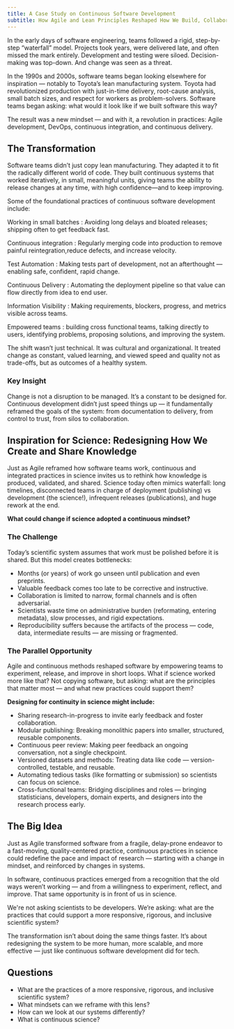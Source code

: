```yaml
---
title: A Case Study on Continuous Software Development
subtitle: How Agile and Lean Principles Reshaped How We Build, Collaborate, and Deliver
---
```


In the early days of software engineering, teams followed a rigid, step-by-step “waterfall” model. Projects took years, were delivered late, and often missed the mark entirely. Development and testing were siloed. Decision-making was top-down. And change was seen as a threat.

In the 1990s and 2000s, software teams began looking elsewhere for inspiration — notably to Toyota’s lean manufacturing system. Toyota had revolutionized production with just-in-time delivery, root-cause analysis, small batch sizes, and respect for workers as problem-solvers. Software teams began asking: what would it look like if we built software this way?

The result was a new mindset — and with it, a revolution in practices: Agile development, DevOps, continuous integration, and continuous delivery.

## The Transformation

Software teams didn’t just copy lean manufacturing. They adapted it to fit the radically different world of code. They built continuous systems that worked iteratively, in small, meaningful units, giving teams the ability to release changes at any time, with high confidence—and to keep improving.

Some of the foundational practices of continuous software development include:

Working in small batches
: Avoiding long delays and bloated releases; shipping often to get feedback fast.

Continuous integration
: Regularly merging code into production to remove painful reintegration,reduce defects, and increase velocity.

Test Automation
: Making tests part of development, not an afterthought — enabling safe, confident, rapid change.

Continuous Delivery
: Automating the deployment pipeline so that value can flow directly from idea to end user.

Information Visibility
: Making requirements, blockers, progress, and metrics visible across teams.

Empowered teams
: building cross functional teams, talking directly to users, identifying problems, proposing solutions, and improving the system.

The shift wasn’t just technical. It was cultural and organizational. It treated change as constant, valued learning, and viewed speed and quality not as trade-offs, but as outcomes of a healthy system.

### Key Insight

Change is not a disruption to be managed. It’s a constant to be designed for. Continuous development didn’t just speed things up — it fundamentally reframed the goals of the system: from documentation to delivery, from control to trust, from silos to collaboration.

## Inspiration for Science: Redesigning How We Create and Share Knowledge

Just as Agile reframed how software teams work, continuous and integrated practices in science invites us to rethink how knowledge is produced, validated, and shared. Science today often mimics waterfall: long timelines, disconnected teams in charge of deployment (publishing) vs development (the science!), infrequent releases (publications), and huge rework at the end.

**What could change if science adopted a continuous mindset?**

### The Challenge

Today’s scientific system assumes that work must be polished before it is shared. But this model creates bottlenecks:

- Months (or years) of work go unseen until publication and even preprints.
- Valuable feedback comes too late to be corrective and instructive.
- Collaboration is limited to narrow, formal channels and is often adversarial.
- Scientists waste time on administrative burden (reformating, entering metadata), slow processes, and rigid expectations.
- Reproducibility suffers because the artifacts of the process — code, data, intermediate results — are missing or fragmented.

### The Parallel Opportunity

Agile and continuous methods reshaped software by empowering teams to experiment, release, and improve in short loops. What if science worked more like that? Not copying software, but asking: what are the principles that matter most — and what new practices could support them?

**Designing for continuity in science might include:**

- Sharing research-in-progress to invite early feedback and foster collaboration.
- Modular publishing: Breaking monolithic papers into smaller, structured, reusable components.
- Continuous peer review: Making peer feedback an ongoing conversation, not a single checkpoint.
- Versioned datasets and methods: Treating data like code — version-controlled, testable, and reusable.
- Automating tedious tasks (like formatting or submission) so scientists can focus on science.
- Cross-functional teams: Bridging disciplines and roles — bringing statisticians, developers, domain experts, and designers into the research process early.

## The Big Idea

Just as Agile transformed software from a fragile, delay-prone endeavor to a fast-moving, quality-centered practice, continuous practices in science could redefine the pace and impact of research — starting with a change in mindset, and reinforced by changes in systems.

In software, continuous practices emerged from a recognition that the old ways weren’t working — and from a willingness to experiment, reflect, and improve. That same opportunity is in front of us in science.

We're not asking scientists to be developers. We’re asking: what are the practices that could support a more responsive, rigorous, and inclusive scientific system?

The transformation isn’t about doing the same things faster. It’s about redesigning the system to be more human, more scalable, and more effective — just like continuous software development did for tech.

## Questions

- What are the practices of a more responsive, rigorous, and inclusive scientific system?
- What mindsets can we reframe with this lens?
- How can we look at our systems differently?
- What is continuous science?
